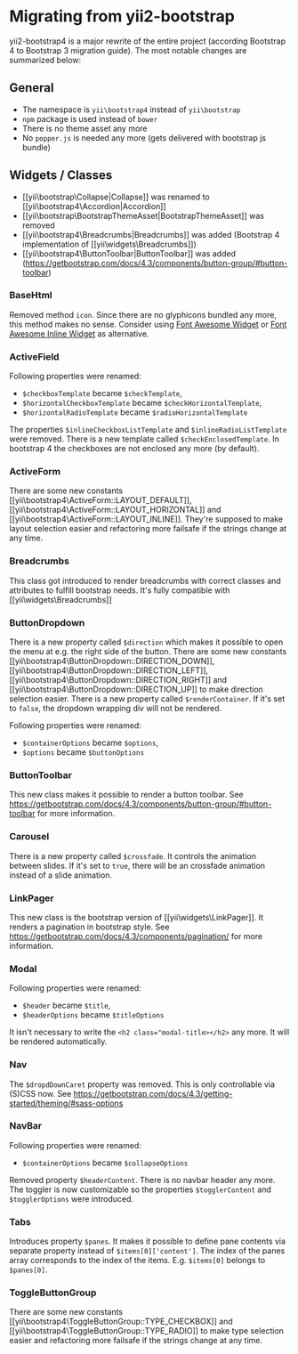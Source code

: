 Migrating from yii2-bootstrap
=============================

yii2-bootstrap4 is a major rewrite of the entire project (according Bootstrap 4 to Bootstrap 3 migration guide).
The most notable changes are summarized below:

## General

* The namespace is `yii\bootstrap4` instead of `yii\bootstrap`
* `npm` package is used instead of `bower`
* There is no theme asset any more
* No `popper.js` is needed any more (gets delivered with bootstrap js bundle) 

## Widgets / Classes

* [[yii\bootstrap\Collapse|Collapse]] was renamed to [[yii\bootstrap4\Accordion|Accordion]]
* [[yii\bootstrap\BootstrapThemeAsset|BootstrapThemeAsset]] was removed
* [[yii\bootstrap4\Breadcrumbs|Breadcrumbs]] was added (Bootstrap 4 implementation of [[yii\widgets\Breadcrumbs]])
* [[yii\bootstrap4\ButtonToolbar|ButtonToolbar]] was added (https://getbootstrap.com/docs/4.3/components/button-group/#button-toolbar)

### BaseHtml

Removed method `icon`. Since there are no glyphicons bundled any more, this method makes no sense. Consider using
[Font Awesome Widget](https://github.com/rmrevin/yii2-fontawesome) or 
[Font Awesome Inline Widget](https://github.com/YiiRocks/yii2-fontawesome-inline) as alternative.

### ActiveField

Following properties were renamed:
* `$checkboxTemplate` became `$checkTemplate`,
* `$horizontalCheckboxTemplate` became `$checkHorizontalTemplate`,
* `$horizontalRadioTemplate` became `$radioHorizontalTemplate`

The properties `$inlineCheckboxListTemplate` and `$inlineRadioListTemplate` were removed. There is a new template called
`$checkEnclosedTemplate`. In bootstrap 4 the checkboxes are not enclosed any more (by default).

### ActiveForm

There are some new constants [[yii\bootstrap4\ActiveForm::LAYOUT_DEFAULT]], [[yii\bootstrap4\ActiveForm::LAYOUT_HORIZONTAL]]
and [[yii\bootstrap4\ActiveForm::LAYOUT_INLINE]]. They're supposed to make layout selection easier and refactoring more 
failsafe if the strings change at any time.

### Breadcrumbs

This class got introduced to render breadcrumbs with correct classes and attributes to fulfill bootstrap needs. It's 
fully compatible with [[yii\widgets\Breadcrumbs]]

### ButtonDropdown

There is a new property called `$direction` which makes it possible to open the menu at e.g. the right side of the button.
There are some new constants [[yii\bootstrap4\ButtonDropdown::DIRECTION_DOWN]], [[yii\bootstrap4\ButtonDropdown::DIRECTION_LEFT]], 
[[yii\bootstrap4\ButtonDropdown::DIRECTION_RIGHT]] and [[yii\bootstrap4\ButtonDropdown::DIRECTION_UP]] to make direction
selection easier.
There is a new property called `$renderContainer`. If it's set to `false`, the dropdown wrapping div will not be rendered.

Following properties were renamed:
* `$containerOptions` became `$options`,
* `$options` became `$buttonOptions`

### ButtonToolbar

This new class makes it possible to render a button toolbar. See https://getbootstrap.com/docs/4.3/components/button-group/#button-toolbar
for more information.

### Carousel

There is a new property called `$crossfade`. It controls the animation between slides. If it's set to `true`, there will
be an crossfade animation instead of a slide animation.

### LinkPager

This new class is the bootstrap version of [[yii\widgets\LinkPager]]. It renders a pagination in bootstrap style. See
https://getbootstrap.com/docs/4.3/components/pagination/ for more information.

### Modal


Following properties were renamed:
* `$header` became `$title`,
* `$headerOptions` became `$titleOptions`

It isn't necessary to write the `<h2 class="modal-title></h2>` any more. It will be rendered automatically.

### Nav

The `$dropdDownCaret` property was removed. This is only controllable via (S)CSS now. See 
https://getbootstrap.com/docs/4.3/getting-started/theming/#sass-options

### NavBar

Following properties were renamed:
* `$containerOptions` became `$collapseOptions`

Removed property `$headerContent`. There is no navbar header any more. The toggler is now customizable so the properties 
`$togglerContent` and `$togglerOptions` were introduced.

### Tabs

Introduces property `$panes`. It makes it possible to define pane contents via separate property instead of 
`$items[0]['content']`. The index of the panes array corresponds to the index of the items. E.g. `$items[0]` belongs
to `$panes[0]`.

### ToggleButtonGroup

There are some new constants [[yii\bootstrap4\ToggleButtonGroup::TYPE_CHECKBOX]] and
[[yii\bootstrap4\ToggleButtonGroup::TYPE_RADIO]] to make type selection easier and refactoring more failsafe if the
strings change at any time.
